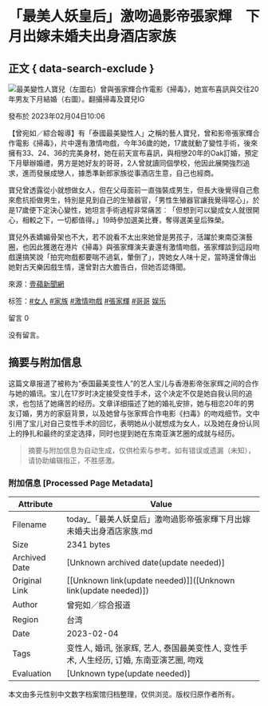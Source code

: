 # 「最美人妖皇后」激吻過影帝張家輝　下月出嫁未婚夫出身酒店家族

## 正文 { data-search-exclude }


![最美變性人寶兒（左圖右）曾與張家輝合作電影《掃毒》，她宣布喜訊與交往20年男友下月結婚（右圖）。翻攝掃毒及寶兒IG](https://today-obs.line-scdn.net/0haksA32M5PkROOCv9bHdBE3ZuMjV9XiRNbAsjd25sYXZrFHBAc19tJz4_NGgwXSpFbgt2JmI4ZHE2CHlBcw/w644)

發布於 2023年02月04日10:06

【曾宛如／綜合報導】有「泰國最美變性人」之稱的藝人寶兒，曾和影帝張家輝合作電影《掃毒》，片中還有激情吻戲，今年36歲的她，17歲就動了變性手術，後來擁有33、24、36的完美身材，她在前天宣布喜訊，與相戀20年的Oak訂婚，預定下月舉辦婚禮，男方是她好友的哥哥，2人曾就讀同個學校，他因此展開強烈追求，進而發展成戀人，據悉準新郎家族從事酒店生意，自己也經商。

寶兒曾透露從小就想做女人，但在父母面前一直強裝成男生，但長大後覺得自己愈來愈抗拒做男生，特別是見到自己的生殖器官，「男性生殖器官讓我覺得噁心」，於是17歲便下定決心變性，她坦言手術過程非常痛苦︰「但想到可以變成女人就很開心，相較之下，一切都值得。」19時參加選美比賽，奪得選美皇后殊榮。

寶兒外表嬌媚骨架也不大，若不說看不太出來她曾是男孩子，活躍於東南亞演藝圈，也因此獲邀在港片《掃毒》與張家輝演夫妻還有激情吻戲，張家輝談到這段吻戲還搞笑說「拍完吻戲都要喘不過氣，暈倒了」，誇她女人味十足，當時還曾傳出她對古天樂因戲生情，還曾對古大膽告白，但她否認傳聞。

來源：[壹蘋新聞網](https://tw.nextapple.com/entertainment/20230204/F7C500110BD582E23E4E1DADBA7F1285)

标签：[#女人](https://tw.v2/tag/74NGn3?tag=%E5%A5%B3%E4%BA%BA) [#家族](https://tw.v2/tag/vbZmyR?tag=%E5%AE%B6%E6%97%8F) [#激情吻戲](https://tw.v2/tag/pwq2g1?tag=%E6%BF%80%E6%83%85%E5%90%BB%E6%88%B2) [#張家輝](https://tw.v2/tag/npEkBB?tag=%E5%BC%B5%E5%AE%B6%E8%BC%9D) [#哥哥](https://tw.v2/tag/E7gLdK?tag=%E5%93%A5%E5%93%A5) [娱乐](https://tw.v3/page/entertainment)

留言 0

没有留言。
<!-- tcd_original_link https://today.line.me/tw/v2/article/oqky7Vj -->


## 摘要与附加信息

<!-- tcd_abstract -->
这篇文章报道了被称为“泰国最美变性人”的艺人宝儿与香港影帝张家辉之间的合作与她的婚讯。宝儿在17岁时决定接受变性手术，这个决定不仅是她自我认同的追求，也包括了她痛苦的经历。文章详细描述了她的婚礼安排，她与相恋20年的男友订婚，男方的家庭背景，以及她曾与张家辉合作电影《扫毒》的吻戏细节。文中引用了宝儿对自己变性手术的回忆，表明她从小就想成为女人，以及她在身份认同上的挣扎和最终的坚定选择，同时也提到她在东南亚演艺圈的成就与经历。
<!-- tcd_abstract_end -->

> 摘要与附加信息为自动生成，仅供检索与参考。如有错误或遗漏（未知），请协助编辑指正，不胜感激。

### 附加信息 [Processed Page Metadata]

| Attribute       | Value                                  |
|-----------------|----------------------------------------|
| Filename        | today_「最美人妖皇后」激吻過影帝張家輝下月出嫁未婚夫出身酒店家族.md                             |
| Size            | 2341 bytes                           |
| Archived Date   | [Unknown archived date(update needed)]                             |
| Original Link   | [[Unknown link(update needed)]]([Unknown link(update needed)])                       |
| Author          | 曾宛如／综合报道                               |
| Region          | 台湾                               |
| Date            | 2023-02-04                                 |
| Tags            | 变性人, 婚讯, 张家辉, 艺人, 泰国最美变性人, 变性手术, 人生经历, 订婚, 东南亚演艺圈, 吻戏                                 |
| Evaluation            | [Unknown type(update needed)]                                 |
<!-- tcd_table_end -->

本文由多元性别中文数字档案馆归档整理，仅供浏览。版权归原作者所有。
